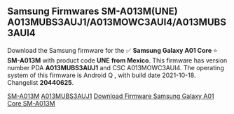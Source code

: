 <h2>Samsung Firmwares SM-A013M(UNE) A013MUBS3AUJ1/A013MOWC3AUI4/A013MUBS3AUI4</h2>
Download the Samsung firmware for the ✅ <strong>Samsung Galaxy A01 Core </strong> ⭐ <strong>SM-A013M</strong> with product code <strong>UNE</strong> <strong> from Mexico</strong>. This firmware has version number PDA <strong>A013MUBS3AUJ1</strong> and CSC A013MOWC3AUI4. The operating system of this firmware is Android Q , with build date 2021-10-18. Changelist <strong>20440625</strong>.


[SM-A013M](https://samfirm.shop/samsung/model/SM-A013M)
[A013MUBS3AUJ1](https://samfirm.shop/samsung/pda/A013MUBS3AUJ1)
[Download Firmware Samsung Galaxy A01 Core SM-A013M](https://samfirm.shop/samsung/firmware/465635)
